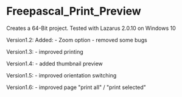 # Freepascal_Print_Preview

Creates a 64-Bit project.
Tested with Lazarus 2.0.10 on Windows 10

Version1.2:
  Added:
    - Zoom option
    - removed some bugs

Version1.3:
    - improved printing
    
Version1.4:
    - added thumbnail preview
    
Version1.5:
    - improved orientation switching
    
Version1.6:
    - improved page "print all" / "print selected"
    
